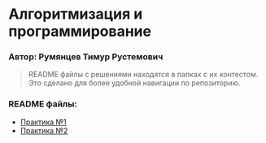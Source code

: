 # Алгоритмизация и программирование  
### Автор: Румянцев Тимур Рустемович  

>README файлы с решениями находятся в папках с их контестом. Это сделано для более удобной навигации по репозиторию. 

### README файлы:
- [Практика №1](https://github.com/Teru3301/KFU/blob/main/Contest-2023-09-12/README.md)
- [Практика №2](https://github.com/Teru3301/KFU/blob/main/Contest-2023-09-19/README.md)
